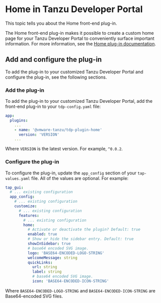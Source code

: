 # Home in Tanzu Developer Portal

This topic tells you about the Home front-end plug-in.

The Home front-end plug-in makes it possible to create a custom home page for your
Tanzu Developer Portal to conveniently surface important information. For more information, see the
[Home plug-in documentation](https://github.com/backstage/backstage/tree/master/plugins/home).

## <a id="add-and-configure"></a> Add and configure the plug-in

To add the plug-in to your customized Tanzu Developer Portal and configure the plug-in, see the
following sections.

### <a id="add-plug-in"></a> Add the plug-in

To add the plug-in to your customized Tanzu Developer Portal, add the front-end plug-in to your
`tdp-config.yaml` file:

```yaml
app:
  plugins:
    ...
    - name: '@vmware-tanzu/tdp-plugin-home'
      version: 'VERSION'
    ...
```

Where `VERSION` is the latest version. For example, `^0.0.2`.

### <a id="configure-plug-in"></a> Configure the plug-in

To configure the plug-in, update the `app_config` section of your `tap-values.yaml` file. All of the
values are optional. For example:

```yaml
tap_gui:
  # ... existing configuration
  app_config:
    # ... existing configuration
    customize:
      # ... existing configuration
      features:
        # ... existing configuration
        home:
          # Activate or deactivate the plugin? Default: true
          enabled: true
          # Show or hide the sidebar entry. Default: true
          showInSidebar: true
          # base64 encoded SVG image.
          logo: 'BASE64-ENCODED-LOGO-STRING'
          welcomeMessage: string
          quickLinks:
            url: string
            label: string
            # base64 encoded SVG image.
            icon: 'BASE64-ENCODED-ICON-STRING'

```

Where `BASE64-ENCODED-LOGO-STRING` and `BASE64-ENCODED-ICON-STRING` are Base64-encoded SVG files.
